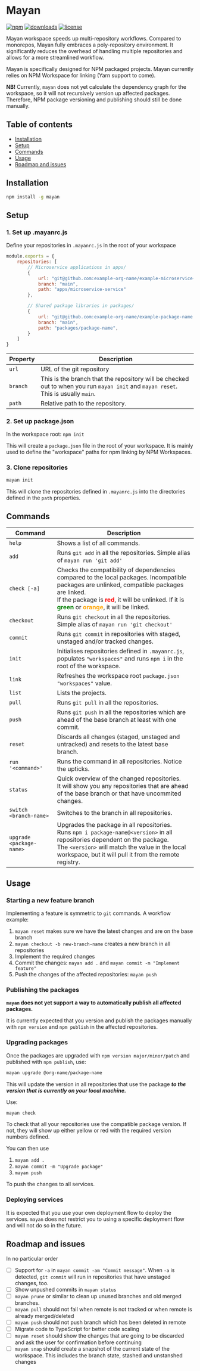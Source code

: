 # Mayan

[![npm](https://img.shields.io/npm/v/mayan.svg?cacheSeconds=3600)](https://www.npmjs.com/package/mayan) [![downloads](https://img.shields.io/npm/dt/mayan.svg?cacheSeconds=3600)](https://www.npmjs.com/package/mayan) [![license](https://img.shields.io/npm/l/mayan.svg?cacheSeconds=3600)](https://www.npmjs.com/package/mayan)

Mayan workspace speeds up multi-repository workflows. Compared to monorepos, Mayan fully embraces a poly-repository environment. It significantly reduces the overhead of handling multiple repositories and allows for a more streamlined workflow.

Mayan is specifically designed for NPM packaged projects. Mayan currently relies on NPM Workspace for linking (Yarn support to come).

**NB!** Currently, `mayan` does not yet calculate the dependency graph for the workspace, so it will not recursively version up affected packages. Therefore, NPM package versioning and publishing should still be done manually.

## Table of contents

- [Installation](#installation)
- [Setup](#setup)
- [Commands](#commands)
- [Usage](#usage)
- [Roadmap and issues](#roadmap-and-issues)

## Installation

```bash
npm install -g mayan
```

## Setup

### 1. Set up .mayanrc.js

Define your repositories in `.mayanrc.js` in the root of your workspace

```js
module.exports = {
    repositories: [
        // Microservice applications in apps/
        {
            url: "git@github.com:example-org-name/example-microservice-name.git",
            branch: "main",
            path: "apps/microservice-service"
        },

        // Shared package libraries in packages/
        {
            url: "git@github.com:example-org-name/example-package-name.git",
            branch: "main",
            path: "packages/package-name",
        }
    ]
}
```

| Property | Description |
|---|---|
| `url` | URL of the git repository |
| `branch` | This is the branch that the repository will be checked out to when you run `mayan init` and `mayan reset`. This is usually `main`. |
| `path` | Relative path to the repository. |

### 2. Set up package.json

In the workspace root: `npm init`

This will create a `package.json` file in the root of your workspace. It is mainly used to define the "workspace" paths for npm linking by NPM Workspaces.

### 3. Clone repositories

```bash
mayan init
```

This will clone the repositories defined in `.mayanrc.js` into the directories defined in the `path` properties.

## Commands

| Command | Description |
|---|---|
| `help` | Shows a list of all commands. |
| `add` | Runs `git add` in all the repositories. Simple alias of `mayan run 'git add'` |
| `check [-a]` | Checks the compatibility of dependencies compared to the local packages. Incompatible packages are unlinked, compatible packages are linked. <br /> If the package is <span style="font-weight:bold;color:red">red</span>, it will be unlinked. If it is <span style="font-weight:bold;color:green">green</span> or <span style="font-weight:bold;color:orange">orange</span>, it will be linked. |
| `checkout` | Runs `git checkout` in all the repositories. Simple alias of `mayan run 'git checkout'` |
| `commit` | Runs `git commit` in repositories with staged, unstaged and/or tracked changes. |
| `init` | Initialises repositories defined in `.mayanrc.js`, populates `"workspaces"` and runs `npm i` in the root of the workspace. |
| `link` | Refreshes the workspace root `package.json` `"workspaces"` value. |
| `list` | Lists the projects. |
| `pull` | Runs `git pull` in all the repositories. |
| `push` | Runs `git push` in all the repositories which are ahead of the base branch at least with one commit. |
| `reset` | Discards all changes (staged, unstaged and untracked) and resets to the latest base branch. |
| `run '<command>'` | Runs the command in all repositories. Notice the upticks. |
| `status` | Quick overview of the changed repositories. <br /> It will show you any repositories that are ahead of the base branch or that have uncommited changes. |
| `switch <branch-name>` | Switches to the branch in all repositories. |
| `upgrade <package-name>` | Upgrades the package in all repositories. <br /> Runs `npm i package-name@<version>` in all repositories dependent on the package.<br /> The `<version>` will match the value in the local workspace, but it will pull it from the remote registry. |

## Usage

### Starting a new feature branch

Implementing a feature is symmetric to `git` commands. A workflow example:

1. `mayan reset` makes sure we have the latest changes and are on the base branch
2. `mayan checkout -b new-branch-name` creates a new branch in all repositories
3. Implement the required changes
4. Commit the changes: `mayan add .` and `mayan commit -m "Implement feature"`
5. Push the changes of the affected repositories: `mayan push`

### Publishing the packages

**`mayan` does not yet support a way to automatically publish all affected packages.**

It is currently expected that you version and publish the packages manually with `npm version` and `npm publish` in the affected repositories.

### Upgrading packages

Once the packages are upgraded with `npm version major/minor/patch` and published with `npm publish`, use:

```bash
mayan upgrade @org-name/package-name
```

This will update the version in all repositories that use the package **_to the version that is currently on your local machine._**

Use:

```bash
mayan check
```

To check that all your repositories use the compatible package version. If not, they will show up either yellow or red with the required version numbers defined.

You can then use

1. `mayan add .`
2. `mayan commit -m "Upgrade package"`
3. `mayan push`

To push the changes to all services.

### Deploying services

It is expected that you use your own deployment flow to deploy the services. `mayan` does not restrict you to using a specific deployment flow and will not do so in the future.

## Roadmap and issues

In no particular order

- [ ] Support for `-a` in `mayan commit -am "Commit message"`. When `-a` is detected, `git commit` will run in repositories that have unstaged changes, too.
- [ ] Show unpushed commits in `mayan status`
- [ ] `mayan prune` or similar to clean up unused branches and old merged branches.
- [ ] `mayan pull` should not fail when remote is not tracked or when remote is already merged/deleted
- [ ] `mayan push` should not push branch which has been deleted in remote
- [ ] Migrate code to TypeScript for better code scaling
- [ ] `mayan reset` should show the changes that are going to be discarded and ask the user for confirmation before continuing
- [ ] `mayan snap` should create a snapshot of the current state of the workspace. This includes the branch state, stashed and unstanshed changes
